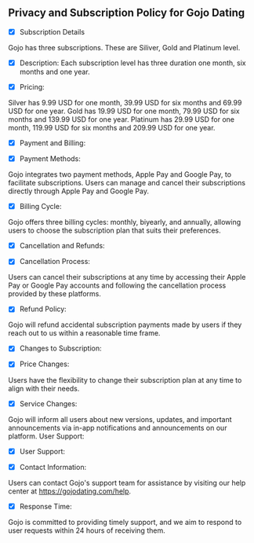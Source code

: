 ## Privacy and Subscription Policy for Gojo Dating
 - [x] Subscription Details

Gojo has three subscriptions. These are Siliver, Gold and Platinum level. 

 - [x]  Description: Each subscription level has three duration one month, six months and one year.

 - [x]  Pricing: 

Silver has 9.99 USD for one month, 39.99 USD for six months and 69.99 USD for one year.
Gold has 19.99 USD for one month, 79.99 USD for six months and 139.99 USD for one year.
Platinum has 29.99 USD for one month, 119.99 USD for six months and 209.99 USD for one year.

 - [x]  Payment and Billing:
   
 - [x] Payment Methods:

Gojo integrates two payment methods, Apple Pay and Google Pay, to facilitate subscriptions. Users can manage and cancel their subscriptions directly through Apple Pay and Google Pay.
 - [x]  Billing Cycle:

Gojo offers three billing cycles: monthly, biyearly, and annually, allowing users to choose the subscription plan that suits their preferences.
 - [x] Cancellation and Refunds:

 - [x] Cancellation Process:

Users can cancel their subscriptions at any time by accessing their Apple Pay or Google Pay accounts and following the cancellation process provided by these platforms.
 - [x] Refund Policy:

Gojo will refund accidental subscription payments made by users if they reach out to us within a reasonable time frame.
 - [x] Changes to Subscription:

 - [x]  Price Changes:

Users have the flexibility to change their subscription plan at any time to align with their needs.
 - [x] Service Changes:

Gojo will inform all users about new versions, updates, and important announcements via in-app notifications and announcements on our platform.
User Support:
 - [x]  User Support:

 - [x]  Contact Information:

Users can contact Gojo's support team for assistance by visiting our help center at https://gojodating.com/help. 

 - [x]  Response Time:

Gojo is committed to providing timely support, and we aim to respond to user requests within 24 hours of receiving them.
